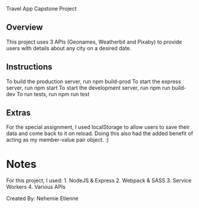 Travel App Capstone Project

## Overview
This project uses 3 APIs (Geonames, Weatherbit and Pixaby) to provide users with details about any city on a desired date. 

## Instructions
To build the production server, run npm build-prod
To start the express server, run npm start 
To start the development server, run npm run build-dev
To run tests, run npm run test

## Extras
For the special assignment, I used localStorage to allow users to save their data and come back to it on reload. Doing this also had the added benefit of acting as my member-value pair object. :)

# Notes
For this project, I used:
    1. NodeJS & Express
    2. Webpack & SASS
    3. Service Workers
    4. Various APIs


Created By: Nehemie Etienne